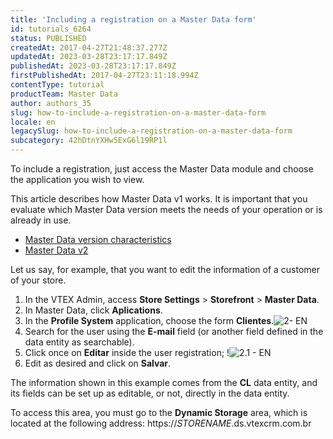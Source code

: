 ```yaml
---
title: 'Including a registration on a Master Data form'
id: tutorials_6264
status: PUBLISHED
createdAt: 2017-04-27T21:48:37.277Z
updatedAt: 2023-03-28T23:17:17.849Z
publishedAt: 2023-03-28T23:17:17.849Z
firstPublishedAt: 2017-04-27T23:11:18.994Z
contentType: tutorial
productTeam: Master Data
author: authors_35
slug: how-to-include-a-registration-on-a-master-data-form
locale: en
legacySlug: how-to-include-a-registration-on-a-master-data-form
subcategory: 42hDtnYXHw5ExG6l19RP1l
---
```


To include a registration, just access the Master Data module and choose the application you wish to view.

<div class="alert alert-warning">
This article describes how Master Data v1 works. It is important that you evaluate which Master Data version meets the needs of your operation or is already in use.
 <ul>
<li>
<a href="https://help.vtex.com/tutorial/master-data--4otjBnR27u4WUIciQsmkAw#versions-available">
Master Data version characteristics
 </a>
</li>
<li>
<a href=”https://developers.vtex.com/vtex-rest-api/docs/getting-started-1”>
Master Data v2
</a>
</li>
</ul>
</div>

Let us say, for example, that you want to edit the information of a customer of your store.

1. In the VTEX Admin, access **Store Settings** > **Storefront** > **Master Data**.
2. In Master Data, click **Aplications**.
2. In the **Profile System** application, choose the form **Clientes**.![2- EN](//images.ctfassets.net/alneenqid6w5/4RQqh0CFIQqC0kYAKOSSEW/0e0076f1bbbf8839057dc737370c218b/2-_EN.png)
3. Search for the user using the **E-mail** field (or another field defined in the data entity as searchable).
4. Click once on **Editar** inside the user registration; !![2.1 - EN](//images.ctfassets.net/alneenqid6w5/5lI5B5gtDqC4Y22ogykYU8/437cbd32a17b05d2a59686a5e535dff1/2.1_-_EN.png)
5. Edit as desired and click on **Salvar**.

The information shown in this example comes from the **CL** data entity, and its fields can be set up as editable, or not, directly in the data entity.

To access this area, you must go to the **Dynamic Storage** area, which is located at the following address: https://_STORENAME_.ds.vtexcrm.com.br
